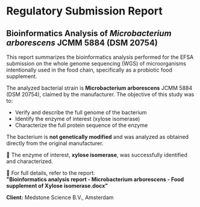 # Regulatory Submission Report

## Bioinformatics Analysis of *Microbacterium arborescens* JCMM 5884 (DSM 20754)

This report summarizes the bioinformatics analysis performed for the EFSA submission on the whole genome sequencing (WGS) of microorganisms intentionally used in the food chain, specifically as a probiotic food supplement.

The analyzed bacterial strain is **Microbacterium arborescens** JCMM 5884 (DSM 20754), claimed by the manufacturer. The objective of this study was to:

- Verify and describe the full genome of the bacterium
- Identify the enzyme of interest (xylose isomerase)
- Characterize the full protein sequence of the enzyme

The bacterium is **not genetically modified** and was analyzed as obtained directly from the original manufacturer.

🔬 The enzyme of interest, **xylose isomerase**, was successfully identified and characterized.

📄 For full details, refer to the report:  
**"Bioinformatics analysis report - Microbacterium arborescens - Food supplement of Xylose isomerase.docx"**

**Client:** Medstone Science B.V., Amsterdam
